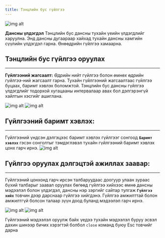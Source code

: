 ```yaml
---
title: Тэнцлийн бус гүйлгээ
---
```

>
![img alt](/img/img18.png)

**Дансны үлдэгдэл** Тэнцлийн бус дансны тухайн үеийн үлдэгдлийг харуулна. Энд дансны дугаараар хайхад тухайн дансны хамгийн сүүлийн үлдэгдэл гарна. Өнөөдрийн гүйлгээ хамаарна. 

## Тэнцлийн бус гүйлгээ оруулах
___
 **Гүйлгээний жагсаалт:** _Өдрийн_ нийт гүйлгээ болон _өмнөх өдрийн гүйлгээ_-ний жагсаалт гарна. Тухайн гүйлгээний жагсаалтаас гүйлгээ буцаах, баримт хэвлэх боломжтой.
 Тэнцлийн бус дансны гүйлгээ үлдэгдлийг тодорхой хугацааны интервалаар авах бол дэлгэрэнгүй хайлтын хэсгийг ашиглана.

>
![img alt](/img/img19.png) ![img alt](/img/img20.png)


## Гүйлгээний баримт хэвлэх:
___
Гүйлгээний үндсэн дэлгэцээс баримт хэвлэх гүйлгээг сонгоод **`Баримт хэвлэх`** гэсэн сонголтыг тэмдэглэвэл тухайн гүйлгээний баримт хэвлэх цонх гарч ирнэ.
![img alt](/img/barimtPr.png)


## Гүйлгээ оруулах дэлгэцтэй ажиллах заавар:
___

Гүйлгээний цонхонд гарч ирсэн талбаруудаас доогуур улаан зураас бүхий талбарыг заавал оруулах бөгөөд гүйлгээ хийхээс өмнө дансны мэдээлэл болон үлдэгдэл, дансны нэр зэргийг сайтар тулгаж **`Гүйлгээ хийх`** товчин дээр дарснаар гүйлгээ хийгдэнэ. Гүйлгээ амжилттай болон амжилтгүй болсон талаар зүүн доод буланд мэдээлэл гарч ирнэ.
> 
![img alt](/img/img21.png)
![img alt](/img/img22.png)

Гүйлгээний мэдээлэл оруулж байх үедээ тухайн мэдээлэл буруу эсвэл дахин шинээр бичих хэрэгтэй болбол `close` команд буюу Esc товчийг дарна



